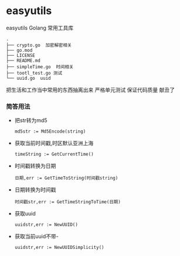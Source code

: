 # easyutils
easyutils Golang 常用工具库
``` 
.
├── crypto.go  加密解密相关
├── go.mod
├── LICENSE
├── README.md
├── simpleTime.go  时间相关
├── tootl_test.go 测试 
└── uuid.go  uuid
```

把生活和工作当中常用的东西抽离出来
严格单元测试 保证代码质量
献丑了

### 简答用法
- 把str转为md5
    ``` 
    md5str := Md5Encode(string)
    ```
- 获取当前时间戳,时区默认亚洲上海
    ``` 
    timeString := GetCurrentTime()
    ```
- 时间戳转换为日期
    ``` 
    日期,err := GetTimeToString(时间戳string)
    ```
- 日期转换为时间戳
    ``` 
    时间戳str,err := GetTimeStringToTime(日期)
    ```
- 获取uuid
    ``` 
    uuidstr,err := NewUUID()
    ```
- 获取当前uuid不带-
    ``` 
    uuidstr,err := NewUUIDSimplicity()
    ```